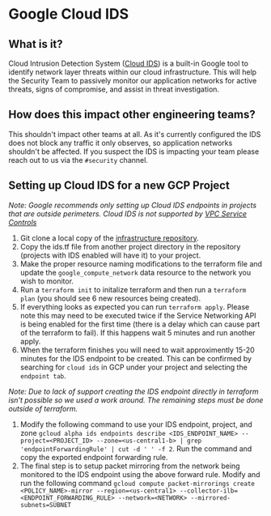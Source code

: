 # Google Cloud IDS

## What is it?

Cloud Intrusion Detection System ([Cloud IDS](https://cloud.google.com/intrusion-detection-system)) is a built-in Google tool to identify network layer threats within our cloud infrastructure. This will help the Security Team to passively monitor our application networks for active threats, signs of compromise, and assist in threat investigation.

## How does this impact other engineering teams?

This shouldn't impact other teams at all. As it's currently configured the IDS does not block any traffic it only observes, so application networks shouldn't be affected. If you suspect the IDS is impacting your team please reach out to us via the `#security` channel.

## Setting up Cloud IDS for a new GCP Project

_Note: Google recommends only setting up Cloud IDS endpoints in projects that are outside perimeters. Cloud IDS is not supported by [VPC Service Controls](https://cloud.google.com/vpc-service-controls/)_

1. Git clone a local copy of the [infrastructure repository](https://github.com/sourcegraph/infrastructure/tree/main/security).
1. Copy the ids.tf file from another project directory in the repository (projects with IDS enabled will have it) to your project.
1. Make the proper resource naming modifications to the terraform file and update the `google_compute_network` data resource to the network you wish to monitor.
1. Run a `terraform init` to initalize terraform and then run a `terraform plan` (you should see 6 new resources being created).
1. If everything looks as expected you can run `terraform apply`. Please note this may need to be executed twice if the Service Networking API is being enabled for the first time (there is a delay which can cause part of the terraform to fail). If this happens wait 5 minutes and run another apply.
1. When the terraform finishes you will need to wait approximently 15-20 minutes for the IDS endpoint to be created. This can be confirmed by searching for `cloud ids` in GCP under your project and selecting the `endpoint tab`.

_Note: Due to lack of support creating the IDS endpoint directly in terraform isn't possible so we used a work around. The remaining steps must be done outside of terraform._

1. Modify the following command to use your IDS endpoint, project, and zone `gcloud alpha ids endpoints describe <IDS_ENDPOINT_NAME> --project=<PROJECT_ID> --zone=<us-central1-b> | grep 'endpointForwardingRule' | cut -d ' ' -f 2`. Run the command and copy the exported endpoint forwarding rule.
1. The final step is to setup packet mirroring from the network being monitored to the IDS endpoint using the above forward rule. Modify and run the following command `gcloud compute packet-mirrorings create <POLICY_NAME>-mirror --region=<us-central1> --collector-ilb=<ENDPOINT_FORWARDING_RULE> --network=<NETWORK> --mirrored-subnets=SUBNET`
